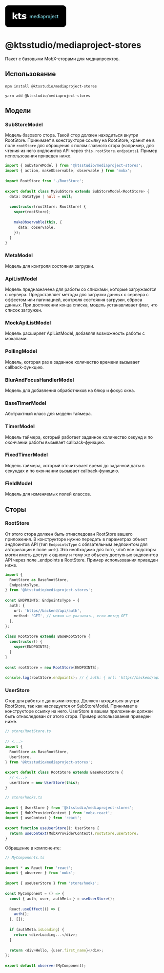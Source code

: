 ![kts](./logo.png)

# @ktsstudio/mediaproject-stores

Пакет с базовыми MobX-сторами для медиапроектов.

## Использование

`npm install @ktsstudio/mediaproject-stores`

`yarn add @ktsstudio/mediaproject-stores`

## Модели

### SubStoreModel

Модель базового стора. Такой стор должен находиться внутри RootStore. Принимает в конструкторе ссылку на RootStore, хранит ее в поле `rootStore` для обращения к полям главного стора (например, для чтения из него эндпоинтов API через `this.rootStore.endpoints`). Пример использования приведен ниже.

```typescript
import { SubStoreModel } from '@ktsstudio/mediaproject-stores';
import { action, makeObservable, observable } from 'mobx';

import RootStore from './RootStore';

export default class MySubStore extends SubStoreModel<RootStore> {
  data: DataType | null = null;

  constructor(rootStore: RootStore) {
    super(rootStore);

    makeObservable(this, {
      data: observable,
    });
  }
}
```

### MetaModel

Модель для контроля состояния загрузки.

### ApiListModel

Модель предназначена для работы со списками, которые загружаются с сервера.
Предоставляет методы для загрузки данных с сервера с оффсетом или пагинацией, контроля состояния загрузки, сброса данных.
При достижении конца списка, модель устанавливает флаг, что список загружен.

### MockApiListModel

Модель расширяет ApiListModel, добавляя возможность работы с мокапами.

### PollingModel

Модель, которая раз в заданное количество времени вызывает callback-функцию.

### BlurAndFocusHandlerModel

Модель для добавления обработчиков на блюр и фокус окна.

### BaseTimerModel

Абстрактный класс для модели таймера.

### TimerModel

Модель таймера, который работает заданное количество секунд и по окончании работы вызывает callback-функцию.

### FixedTimerModel

Модель таймера, который отсчитывает время до заданной даты в секундах и по окончании вызывает callback-функцию.

### FieldModel

Модель для изменяемых полей классов.

## Сторы

### RootStore

От этого стора должен быть отнаследован RootStore вашего приложения. В конструкторе нужно передать в параметрах объект эндпоинтов API (тип `EndpointsType` с обязательным эндпоинтом для авторизации в поле `auth`). Это необходимо для того, чтоб все подсторы могли иметь доступ к одному и тому же объекту доступных эндпоинтов API через поле \_endpoints в RootStore. Пример использования приведен ниже.

```typescript
import {
  RootStore as BaseRootStore,
  EndpointsType,
} from '@ktsstudio/mediaproject-stores';

const ENDPOINTS: EndpointsType = {
  auth: {
    url: 'https//backend/api/auth',
    method: 'GET', // можно не указывать, если метод GET
  },
};

class RootStore extends BaseRootStore {
  constructor() {
    super(ENDPOINTS);
  }
}

const rootStore = new RootStore(ENDPOINTS);

console.log(rootStore.endpoints); // { auth: { url: 'https//backend/api/auth', method: 'GET' } }
```

### UserStore

Стор для работы с данными юзера. Должен находиться внутри RootStore, так как наследуется от SubStoreModel.
Принимает в конструкторе ссылку на него. UserStore в вашем приложении должен быть отнаследован от этого стора. Пример использования приведен ниже.

```typescript
// store/RootStore.ts

// <...>
import {
  RootStore as BaseRootStore,
  UserStore,
} from '@ktsstudio/mediaproject-stores';

export default class RootStore extends BaseRootStore {
  // <...>
  userStore = new UserStore(this);
}
```

```typescript
// store/hooks.ts

import { UserStore } from '@ktsstudio/mediaproject-stores';
import { MobXProviderContext } from 'mobx-react';
import { useContext } from 'react';

export function useUserStore(): UserStore {
  return useContext(MobXProviderContext).rootStore.userStore;
}
```

Обращение в компоненте:

```typescript
// MyComponents.ts

import * as React from 'react';
import { observer } from 'mobx';

import { useUserStore } from 'store/hooks';

const MyComponent = () => {
  const { auth, user, authMeta } = useUserStore();

  React.useEffect(() => {
    auth();
  }, []);

  if (authMeta.isLoading) {
    return <div>Loading...</div>;
  }

  return <div>Hello, {user.first_name}</div>;
};

export default observer(MyComponent);
```
